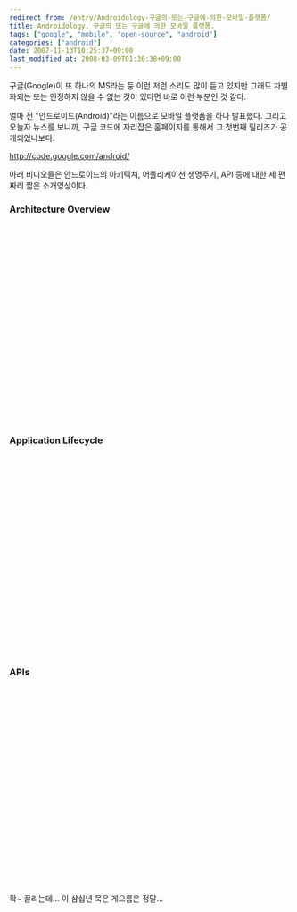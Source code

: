 ```yaml
---
redirect_from: /entry/Androidology-구글의-또는-구글에-의한-모바일-플랫폼/
title: Androidology, 구글의 또는 구글에 의한 모바일 플랫폼.
tags: ["google", "mobile", "open-source", "android"]
categories: ["android"]
date: 2007-11-13T10:25:37+09:00
last_modified_at: 2008-03-09T01:36:38+09:00
---
```

구글(Google)이 또 하나의 MS라는 둥 이런 저런 소리도 많이 듣고 있지만
그래도 차별화되는 또는 인정하지 않을 수 없는 것이 있다면 바로 이런
부분인 것 같다.  
  
얼마 전 "안드로이드(Android)"라는 이름으로 모바일 플랫폼을 하나
발표했다. 그리고 오늘자 뉴스를 보니까, 구글 코드에 자리잡은 홈페이지를
통해서 그 첫번째 릴리즈가 공개되었나보다.  
  
<http://code.google.com/android/>
  
아래 비디오들은 안드로이드의 아키텍쳐, 어플리케이션 생명주기, API 등에
대한 세 편짜리 짧은 소개영상이다.  
  
### Architecture Overview

<div class="text-center">
<object width="425" height="355"><param name="movie" value="http://www.youtube.com/v/Mm6Ju0xhUW8&amp;rel=1">
<param name="wmode" value="transparent">
<embed src="http://www.youtube.com/v/Mm6Ju0xhUW8&amp;rel=1" type="application/x-shockwave-flash" wmode="transparent" width="425" height="355"></object>
</div>
  
### Application Lifecycle

<div class="text-center">
<object width="425" height="355"><param name="movie" value="http://www.youtube.com/v/ITfRuRkf2TM&amp;rel=1">
<param name="wmode" value="transparent">
<embed src="http://www.youtube.com/v/ITfRuRkf2TM&amp;rel=1" type="application/x-shockwave-flash" wmode="transparent" width="425" height="355"></object>
</div>

### APIs

<div class="text-center">
<object width="425" height="355"><param name="movie" value="http://www.youtube.com/v/iiD4fGjjXcc&amp;rel=1">
<param name="wmode" value="transparent">
<embed src="http://www.youtube.com/v/iiD4fGjjXcc&amp;rel=1" type="application/x-shockwave-flash" wmode="transparent" width="425" height="355"></object>
</div>

확~ 끌리는데... 이 삼십년 묵은 게으름은 정말...

